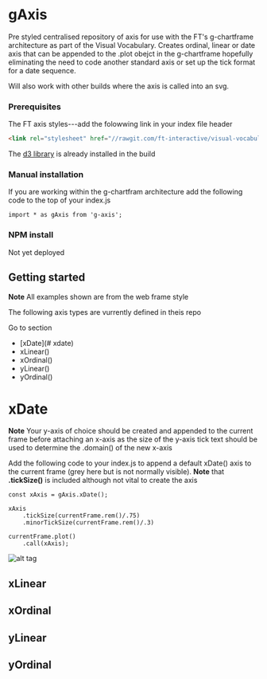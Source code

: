 # gAxis

Pre styled centralised repository of axis for use with the FT's g-chartframe architecture as part of the Visual Vocabulary. Creates ordinal, linear or date axis that can be appended to the .plot obejct in the g-chartframe hopefully eliminating the need to code another standard axis or set up the tick format for a date sequence.

Will also work with other builds where the axis is called into an svg.

### Prerequisites
The FT axis styles---add the folowwing link in your index file header

``` html
<link rel="stylesheet" href="//rawgit.com/ft-interactive/visual-vocabulary-templates/master/styles.css">

```
The [d3 library](https://d3js.org/) is already installed in the build

### Manual installation

If you are working within the g-chartfram architecture add the following code to the top of your index.js


```
import * as gAxis from 'g-axis';

```

### NPM install
Not yet deployed

## Getting started

<b>Note</b> All examples shown are from the web frame style

The following axis types are vurrently defined in theis repo

Go to section

* [xDate](# xdate)
* xLinear()
* xOrdinal()
* yLinear()
* yOrdinal()

# xDate

<b>Note</b> Your y-axis of choice should be created and appended to the current frame before attaching an x-axis as the size of the y-axis tick text should be used to determine the .domain() of the new x-axis

Add the following code to your index.js to append a default xDate() axis to the current frame (grey here but is not normally visible). <b>Note</b> that <b>.tickSize()</b> is included although not vital to create the axis

```
const xAxis = gAxis.xDate();

xAxis
	.tickSize(currentFrame.rem()/.75)
	.minorTickSize(currentFrame.rem()/.3)

currentFrame.plot()
	.call(xAxis);
```

![alt tag](https://github.com/ft-interactive/g-axise/blob/master/images/xDate-default.png)


## xLinear

## xOrdinal

## yLinear

## yOrdinal


